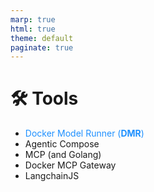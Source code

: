 ```yaml
---
marp: true
html: true
theme: default
paginate: true
---
```

<style>
.dodgerblue {
  color: dodgerblue;
}
</style>
# 🛠️ Tools

- <span class="dodgerblue">Docker Model Runner (**DMR**)</span> 
- Agentic Compose
- MCP (and Golang)
- Docker MCP Gateway
- LangchainJS
